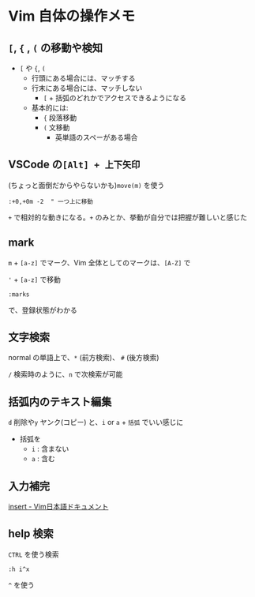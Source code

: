 # Vim 自体の操作メモ

## `[`, `{` , `(` の移動や検知

- `[` や `{`, `(`
  - 行頭にある場合には、マッチする
  - 行末にある場合には、マッチしない
    - `[` + 括弧のどれかでアクセスできるようになる
  - 基本的には:
    - `{` 段落移動
    - `(` 文移動
      - 英単語のスペーがある場合

## VSCode の`[Alt] + 上下矢印`

(ちょっと面倒だからやらないかも)`move(m)` を使う

```.vim
:+0,+0m -2  " 一つ上に移動
```

`+` で相対的な動きになる。`+` のみとか、挙動が自分では把握が難しいと感じた

## mark

`m` + `[a-z]` でマーク、Vim 全体としてのマークは、`[A-Z]` で

`'` + `[a-z]` で移動

```.vim
:marks
```

で、登録状態がわかる

## 文字検索

normal の単語上で、`*` (前方検索)、 `#` (後方検索)

`/` 検索時のように、`n` で次検索が可能

## 括弧内のテキスト編集

`d` 削除や`y` ヤンク(コピー) と、`i` or `a` + `括弧` でいい感じに

- 括弧を
  - `i` : 含まない
  - `a` : 含む

## 入力補完

[insert - Vim日本語ドキュメント](https://vim-jp.org/vimdoc-ja/insert.html#ins-completion)

## help 検索

`CTRL` を使う検索

```.vim
:h i^x
```

`^` を使う
